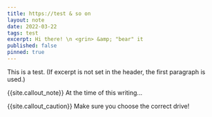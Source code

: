 ```yaml
---
title: https://test & so on
layout: note
date: 2022-03-22
tags: test
excerpt: Hi there! \n <grin> &amp; "bear" it
published: false
pinned: true
---
```


This is a test. (If excerpt is not set in the header, the first paragraph is used.)

{{site.callout_note}} At the time of this writing...

{{site.callout_caution}} Make sure you choose the correct drive!
